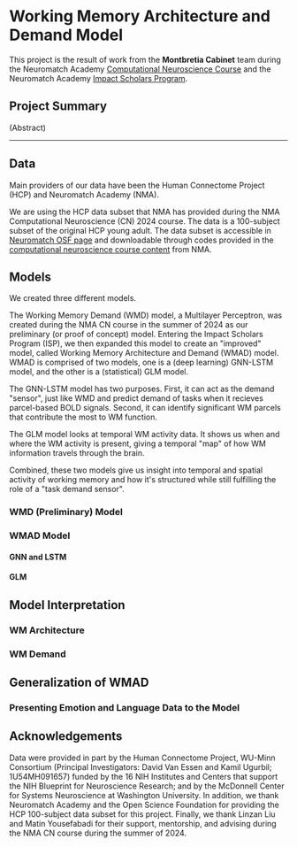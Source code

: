 # Working Memory Architecture and Demand Model
This project is the result of work from the **Montbretia Cabinet** team during the Neuromatch Academy [Computational Neuroscience Course](https://compneuro.neuromatch.io/) and the Neuromatch Academy [Impact Scholars Program](https://impact-scholars.neuromatch.io/).

## Project Summary
(Abstract)

---

## Data
Main providers of our data have been the Human Connectome Project (HCP) and Neuromatch Academy (NMA).

We are using the HCP data subset that NMA has provided during the NMA Computational Neuroscience (CN) 2024 course. The data is a 100-subject subset of the original HCP young adult. The data subset is accessible in [Neuromatch OSF page](https://osf.io/hygbm/) and downloadable through codes provided in the [computational neuroscience course content](https://compneuro.neuromatch.io/projects/fMRI/README.html#:~:text=HCP%20task%20datasets,Murray%2C%20Saad%20Jbabdi) from NMA.
## Models
We created three different models.

The Working Memory Demand (WMD) model, a Multilayer Perceptron, was created during the NMA CN course in the summer of 2024 as our preliminary (or proof of concept) model. Entering the Impact Scholars Program (ISP), we then expanded this model to create an "improved" model, called Working Memory Architecture and Demand (WMAD) model. WMAD is comprised of two models, one is a (deep learning) GNN-LSTM model, and the other is a (statistical) GLM model.

The GNN-LSTM model has two purposes. First, it can act as the demand "sensor", just like WMD and predict demand of tasks when it recieves parcel-based BOLD signals. Second, it can identify significant WM parcels that contribute the most to WM function.

The GLM model looks at temporal WM activity data. It shows us when and where the WM activity is present, giving a temporal "map" of how WM information travels through the brain.

Combined, these two models give us insight into temporal and spatial activity of working memory and how it's structured while still fulfilling the role of a "task demand sensor".
### WMD (Preliminary) Model
### WMAD Model
#### GNN and LSTM
#### GLM
## Model Interpretation
### WM Architecture
### WM Demand
## Generalization of WMAD
### Presenting Emotion and Language Data to the Model

## Acknowledgements
Data were provided in part by the Human Connectome Project, WU-Minn Consortium (Principal Investigators: David Van Essen and Kamil Ugurbil; 1U54MH091657) funded by the 16 NIH Institutes and Centers that support the NIH Blueprint for Neuroscience Research; and by the McDonnell Center for Systems Neuroscience at Washington University.
In addition, we thank Neuromatch Academy and the Open Science Foundation for providing the HCP 100-subject data subset for this project.
Finally, we thank Linzan Liu and Matin Yousefabadi for their support, mentorship, and advising during the NMA CN course during the summer of 2024.
